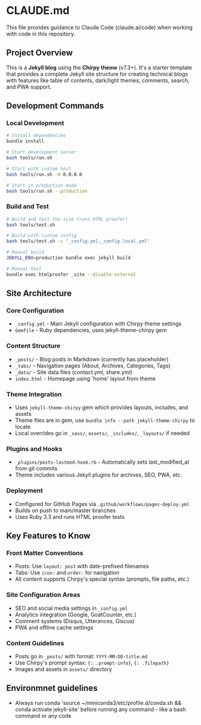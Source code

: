 # CLAUDE.md

This file provides guidance to Claude Code (claude.ai/code) when working with code in this repository.

## Project Overview

This is a **Jekyll blog** using the **Chirpy theme** (v7.3+). It's a starter template that provides a complete Jekyll site structure for creating technical blogs with features like table of contents, dark/light themes, comments, search, and PWA support.

## Development Commands

### Local Development
```bash
# Install dependencies
bundle install

# Start development server
bash tools/run.sh

# Start with custom host
bash tools/run.sh -H 0.0.0.0

# Start in production mode
bash tools/run.sh --production
```

### Build and Test
```bash
# Build and test the site (runs HTML proofer)
bash tools/test.sh

# Build with custom config
bash tools/test.sh -c "_config.yml,_config.local.yml"

# Manual build
JEKYLL_ENV=production bundle exec jekyll build

# Manual test
bundle exec htmlproofer _site --disable-external
```

## Site Architecture

### Core Configuration
- `_config.yml` - Main Jekyll configuration with Chirpy theme settings
- `Gemfile` - Ruby dependencies, uses jekyll-theme-chirpy gem

### Content Structure
- `_posts/` - Blog posts in Markdown (currently has placeholder)
- `_tabs/` - Navigation pages (About, Archives, Categories, Tags)
- `_data/` - Site data files (contact.yml, share.yml)
- `index.html` - Homepage using 'home' layout from theme

### Theme Integration
- Uses `jekyll-theme-chirpy` gem which provides layouts, includes, and assets
- Theme files are in gem, use `bundle info --path jekyll-theme-chirpy` to locate
- Local overrides go in `_sass/`, `assets/`, `_includes/`, `_layouts/` if needed

### Plugins and Hooks
- `_plugins/posts-lastmod-hook.rb` - Automatically sets last_modified_at from git commits
- Theme includes various Jekyll plugins for archives, SEO, PWA, etc.

### Deployment
- Configured for GitHub Pages via `.github/workflows/pages-deploy.yml`
- Builds on push to main/master branches
- Uses Ruby 3.3 and runs HTML proofer tests

## Key Features to Know

### Front Matter Conventions
- Posts: Use `layout: post` with date-prefixed filenames
- Tabs: Use `icon:` and `order:` for navigation
- All content supports Chirpy's special syntax (prompts, file paths, etc.)

### Site Configuration Areas
- SEO and social media settings in `_config.yml`
- Analytics integration (Google, GoatCounter, etc.)
- Comment systems (Disqus, Utterances, Giscus)
- PWA and offline cache settings

### Content Guidelines
- Posts go in `_posts/` with format: `YYYY-MM-DD-title.md`
- Use Chirpy's prompt syntax: `{: .prompt-info}`, `{: .filepath}`
- Images and assets in `assets/` directory


## Environmnet guidelines
- Always run conda 'source ~/miniconda3/etc/profile.d/conda.sh && conda activate jekyll-site' before running any command - like a bash command or any code